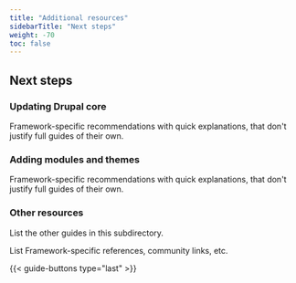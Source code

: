```yaml
---
title: "Additional resources"
sidebarTitle: "Next steps"
weight: -70
toc: false
---
```


## Next steps

### Updating Drupal core

Framework-specific recommendations with quick explanations, that don't justify full guides of their own.

### Adding modules and themes

Framework-specific recommendations with quick explanations, that don't justify full guides of their own.

### Other resources

List the other guides in this subdirectory.

List Framework-specific references, community links, etc.

{{< guide-buttons type="last" >}}